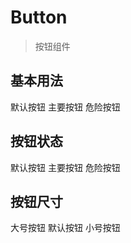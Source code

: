 # Button

> 按钮组件

## 基本用法

<ld-button>默认按钮</ld-button>
<ld-button btn-type="primary">主要按钮</ld-button>
<ld-button btn-type="danger">危险按钮</ld-button>

## 按钮状态

<ld-button disabled>默认按钮</ld-button>
<ld-button btn-type="primary" disabled>主要按钮</ld-button>
<ld-button btn-type="danger" disabled>危险按钮</ld-button>

## 按钮尺寸

<ld-button size="large">大号按钮</ld-button>
<ld-button>默认按钮</ld-button>
<ld-button size="small">小号按钮</ld-button>
 